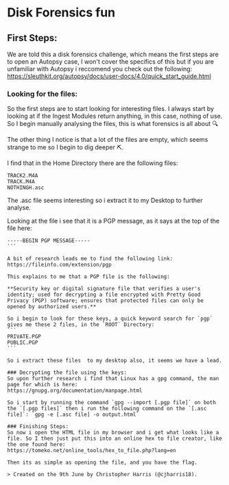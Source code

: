 # Disk Forensics fun

## First Steps:
We are told this a disk forensics challenge, which means the first steps are to open an Autopsy case, I won't cover the specifics of this but if you are unfamiliar with Autopsy i reccomend you check out the following:
https://sleuthkit.org/autopsy/docs/user-docs/4.0/quick_start_guide.html

### Looking for the files:
So the first steps are to start looking for interesting files. I always start by looking at if the Ingest Modules return anything, in this case, nothing of use. So I begin manually analysing the files, this is what forensics is all about :mag:

The other thing I notice is that a lot of the files are empty, which seems strange to me so I begin to dig deeper :pick:.

I find that in the Home Directory there are the following files:

```
TRACK2.M4A
TRACK.M4A
NOTHINGH.asc
```
The .asc file seems interesting so i extract it to my Desktop to further analyse.

Looking at the file i see that it is a PGP message, as it says at the top of the file here:

````
-----BEGIN PGP MESSAGE-----
```

A bit of research leads me to find the following link:
https://fileinfo.com/extension/pgp

This explains to me that a PGP file is the following:

**Security key or digital signature file that verifies a user's identity; used for decrypting a file encrypted with Pretty Good Privacy (PGP) software; ensures that protected files can only be opened by authorized users.**

So i begin to look for these keys, a quick keyword search for `pgp` gives me these 2 files, in the `ROOT` Directory:
```
PRIVATE.PGP
PUBLIC.PGP
```

So i extract these files  to my desktop also, it seems we have a lead.

### Decrypting the file using the keys:
So upon further research i find that Linux has a gpg command, the man page for which is here:
https://gnupg.org/documentation/manpage.html

So i start by running the command `gpg --import [.pgp file]` on both the `[.pgp files]` then i run the following command on the `[.asc file]`: `gpg -e [.asc file] -o output.html`

### Finishing Steps:
So now i open the HTML file in my browser and i get what looks like a file. So I then just put this into an online hex to file creator, like the one found here:
https://tomeko.net/online_tools/hex_to_file.php?lang=en

Then its as simple as opening the file, and you have the flag.

> Created on the 9th June by Christopher Harris (@cjharris18).
